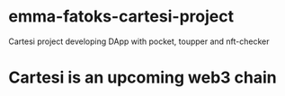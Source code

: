 # emma-fatoks-cartesi-project
Cartesi project developing DApp with pocket, toupper and nft-checker
# Cartesi is an upcoming web3 chain
